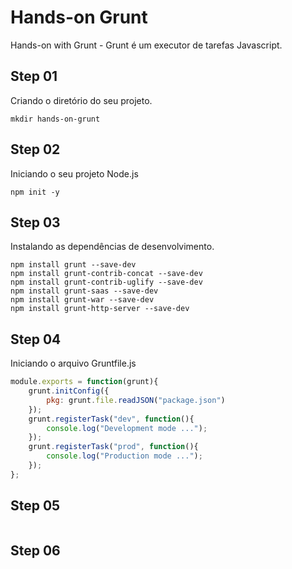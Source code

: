 # Hands-on Grunt

Hands-on with Grunt - Grunt é um executor de tarefas Javascript.

## Step 01

Criando o diretório do seu projeto.

```shell
mkdir hands-on-grunt
```

## Step 02

Iniciando o seu projeto Node.js

```shell
npm init -y
```

## Step 03

Instalando as dependências de desenvolvimento.

```shell
npm install grunt --save-dev
npm install grunt-contrib-concat --save-dev
npm install grunt-contrib-uglify --save-dev
npm install grunt-saas --save-dev
npm install grunt-war --save-dev
npm install grunt-http-server --save-dev
```

## Step 04

Iniciando o arquivo Gruntfile.js

```javascript
module.exports = function(grunt){
    grunt.initConfig({
        pkg: grunt.file.readJSON("package.json")
    });
    grunt.registerTask("dev", function(){
        console.log("Development mode ...");
    });
    grunt.registerTask("prod", function(){
        console.log("Production mode ...");
    });
};
```

## Step 05

```shell
```

## Step 06

```shell
```